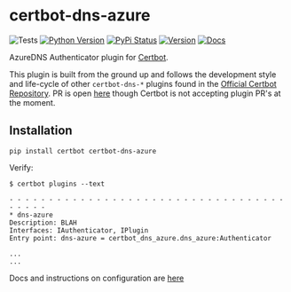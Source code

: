 certbot-dns-azure
============

![Tests](https://github.com/binkhq/certbot-dns-azure/workflows/Release/badge.svg)
[![Python Version](https://img.shields.io/pypi/pyversions/certbot-dns-azure)](https://pypi.org/project/certbot-dns-azure/)
[![PyPi Status](https://img.shields.io/pypi/status/certbot-dns-azure)](https://pypi.org/project/certbot-dns-azure/)
[![Version](https://img.shields.io/github/v/release/binkhq/certbot-dns-azure)](https://pypi.org/project/certbot-dns-azure/)
[![Docs](https://readthedocs.org/projects/pip/badge/?version=latest&style=flat)](https://certbot-dns-azure.readthedocs.io/en/latest/)

AzureDNS Authenticator plugin for [Certbot](https://certbot.eff.org/).

This plugin is built from the ground up and follows the development style and life-cycle
of other `certbot-dns-*` plugins found in the
[Official Certbot Repository](https://github.com/certbot/certbot). PR is open [here](https://github.com/certbot/certbot/pull/8727) though Certbot is not accepting plugin PR's at the moment.

Installation
------------

```
pip install certbot certbot-dns-azure
```

Verify:

```
$ certbot plugins --text

- - - - - - - - - - - - - - - - - - - - - - - - - - - - - - - - - - - - - - - -
* dns-azure
Description: BLAH
Interfaces: IAuthenticator, IPlugin
Entry point: dns-azure = certbot_dns_azure.dns_azure:Authenticator

...
...
```

Docs and instructions on configuration are [here](https://certbot-dns-azure.readthedocs.io/en/latest/)


